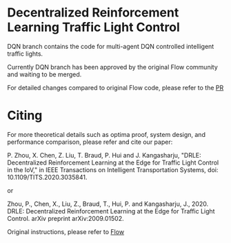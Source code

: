 # Decentralized Reinforcement Learning Traffic Light Control

DQN branch contains the code for multi-agent DQN controlled intelligent traffic lights.

Currently DQN branch has been approved by the original Flow community and waiting to be merged.

For detailed changes compared to original Flow code, please refer to the [PR](https://github.com/flow-project/flow/pull/964)

# Citing 

For more theoretical details such as optima proof, system design, and performance comparison, please refer and cite our paper:

P. Zhou, X. Chen, Z. Liu, T. Braud, P. Hui and J. Kangasharju, "DRLE: Decentralized Reinforcement Learning at the Edge for Traffic Light Control in the IoV," in IEEE Transactions on Intelligent Transportation Systems, doi: 10.1109/TITS.2020.3035841.

or

Zhou, P., Chen, X., Liu, Z., Braud, T., Hui, P. and Kangasharju, J., 2020. DRLE: Decentralized Reinforcement Learning at the Edge for Traffic Light Control. arXiv preprint arXiv:2009.01502.


Original instructions, please refer to [Flow](https://flow-project.github.io/) 
